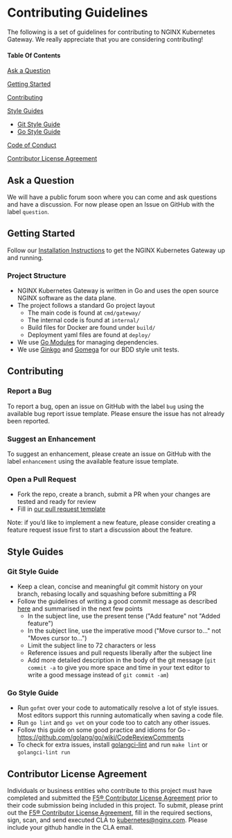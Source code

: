 # Contributing Guidelines

The following is a set of guidelines for contributing to NGINX Kubernetes Gateway. We really appreciate that you are considering contributing!

#### Table Of Contents

[Ask a Question](#ask-a-question)

[Getting Started](#getting-started)

[Contributing](#contributing)

[Style Guides](#style-guides)
  * [Git Style Guide](#git-style-guide)
  * [Go Style Guide](#go-style-guide)

[Code of Conduct](https://github.com/nginxinc/nginx-gateway-kubernetes/blob/master/CODE_OF_CONDUCT.md)

[Contributor License Agreement](#contributor-license-agreement)

## Ask a Question

We will have a public forum soon where you can come and ask questions and have a discussion. For now please open an Issue on GitHub with the label `question`.

## Getting Started

Follow our [Installation Instructions](README.md#run-nginx-gateway) to get the NGINX Kubernetes Gateway up and running.

### Project Structure

* NGINX Kubernetes Gateway is written in Go and uses the open source NGINX software as the data plane.
* The project follows a standard Go project layout
    * The main code is found at `cmd/gateway/`
    * The internal code is found at `internal/`
    * Build files for Docker are found under `build/`
    * Deployment yaml files are found at `deploy/`
* We use [Go Modules](https://github.com/golang/go/wiki/Modules) for managing dependencies.
* We use [Ginkgo](https://onsi.github.io/ginkgo/) and [Gomega](https://onsi.github.io/gomega/) for our BDD style unit tests. 

## Contributing

### Report a Bug

To report a bug, open an issue on GitHub with the label `bug` using the available bug report issue template. Please ensure the issue has not already been reported.

### Suggest an Enhancement

To suggest an enhancement, please create an issue on GitHub with the label `enhancement` using the available feature issue template.

### Open a Pull Request

* Fork the repo, create a branch, submit a PR when your changes are tested and ready for review
* Fill in [our pull request template](https://github.com/nginxinc/nginx-gateway-kubernetes/blob/main/.github/PULL_REQUEST_TEMPLATE.md)

Note: if you’d like to implement a new feature, please consider creating a feature request issue first to start a discussion about the feature.

## Style Guides

### Git Style Guide

* Keep a clean, concise and meaningful git commit history on your branch, rebasing locally and squashing before submitting a PR
* Follow the guidelines of writing a good commit message as described [here](https://chris.beams.io/posts/git-commit/) and summarised in the next few points
    * In the subject line, use the present tense ("Add feature" not "Added feature")
    * In the subject line, use the imperative mood ("Move cursor to..." not "Moves cursor to...")
    * Limit the subject line to 72 characters or less
    * Reference issues and pull requests liberally after the subject line
    * Add more detailed description in the body of the git message (`git commit -a` to give you more space and time in your text editor to write a good message instead of `git commit -am`)

### Go Style Guide

* Run `gofmt` over your code to automatically resolve a lot of style issues. Most editors support this running automatically when saving a code file.
* Run `go lint` and `go vet` on your code too to catch any other issues.
* Follow this guide on some good practice and idioms for Go -  https://github.com/golang/go/wiki/CodeReviewComments
* To check for extra issues, install [golangci-lint](https://github.com/golangci/golangci-lint) and run `make lint` or `golangci-lint run`

## Contributor License Agreement

Individuals or business entities who contribute to this project must have completed and submitted the [F5® Contributor License Agreement](F5ContributorLicenseAgreement.pdf) prior to their code submission being included in this project. 
To submit, please print out the [F5® Contributor License Agreement](F5ContributorLicenseAgreement.pdf), fill in the required sections, sign, scan, and send executed CLA to kubernetes@nginx.com.
Please include your github handle in the CLA email.
